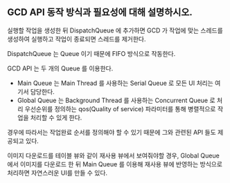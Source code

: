 ## GCD API 동작 방식과 필요성에 대해 설명하시오.

실행할 작업을 생성한 뒤 DispatchQueue 에 추가하면 GCD 가 작업에 맞는 스레드를 생성하여 실행하고 작업이 종료되면 스레드를 제거한다.

DispatchQueue 는 Queue 이기 때문에 FIFO 방식으로 작동한다.

GCD API 는 두 개의 Queue 를 이용한다. 

* Main Queue 는 Main Thread 를 사용하는 Serial Queue 로 모든 UI 처리는 여기서 담당한다.
* Global Queue 는 Background Thread 를 사용하는 Concurrent Queue 로 처리 우선순위를 정의하는 qos(Quality of service) 파라미터를 통해 병렬적으로 작업을 처리할 수 있게 한다.

경우에 따라서는 작업완료 순서를 정의해야 할 수 있기 때문에 그와 관련된 API 들도 제공되고 있다.

이미지 다운로드를 테이블 뷰와 같이 재사용 뷰에서 보여줘야할 경우, Global Queue 에서 이미지를 다운로드 한 뒤 Main Queue 를 이용해 재사용 뷰에 반영하는 방식으로 처리하면 자연스러운 UI를 만들 수 있다.
